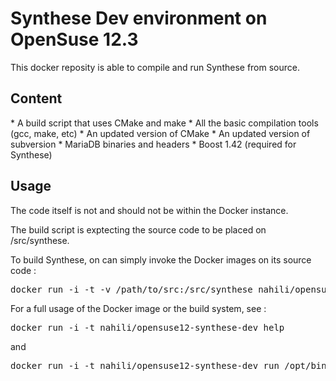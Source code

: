 <h1>Synthese Dev environment on OpenSuse 12.3</h1>

This docker reposity is able to compile and run Synthese from source.

<h2>Content</h2>
* A build script that uses CMake and make
* All the basic compilation tools (gcc, make, etc)
* An updated version of CMake
* An updated version of subversion
* MariaDB binaries and headers
* Boost 1.42 (required for Synthese)

<h2>Usage</h2>

The code itself is not and should not be within the Docker instance.

The build script is exptecting the source code to be placed on /src/synthese.

To build Synthese, on can simply invoke the Docker images on its source code :
<pre>
docker run -i -t -v /path/to/src:/src/synthese nahili/opensuse12-synthese-dev build
</pre>

For a full usage of the Docker image or the build system, see :
<pre>
docker run -i -t nahili/opensuse12-synthese-dev help
</pre>
and
<pre>
docker run -i -t nahili/opensuse12-synthese-dev run /opt/bin/build.sh --help
</pre>
